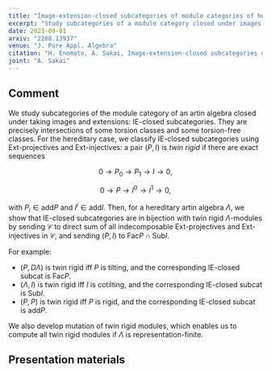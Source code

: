 ```yaml
---
title: "Image-extension-closed subcategories of module categories of hereditary algebras"
excerpt: "Study subcategories of a module category closed under images and extensions."
date: 2023-09-01
arxiv: "2208.13937"
venue: "J. Pure Appl. Algebra"
citation: "H. Enomoto, A. Sakai, Image-extension-closed subcategories of module categories of hereditary algebras, J. Pure Appl. Algebra 227 (2023), no. 9, Paper No. 107372."
joint: "A. Sakai"
---
```


## Comment

We study subcategories of the module category of an artin algebra closed under taking images and extensions: IE-closed subcategories. They are precisely intersections of some torsion classes and some torsion-free classes.
For the hereditary case, we classify IE-closed subcategories using Ext-projectives and Ext-injectives: a pair $(P,I)$ is _twin rigid_ if there are exact sequences

$$
0 \to P_0 \to P_1 \to I \to 0,
$$

$$
0 \to P \to I^0 \to I^1 \to 0,
$$

with $P_i \in \mathsf{add} P$ and $I^i \in \mathsf{add} I$.
Then, for a hereditary artin algebra $\Lambda$, we show that IE-closed subcategories are in bijection with twin rigid $\Lambda$-modules by sending $\mathcal{C}$ to direct sum of all indecomposable Ext-projectives and Ext-injectives in $\mathcal{C}$, and sending $(P,I)$ to $\mathsf{Fac} P \cap \mathsf{Sub} I$.

For example:

- $(P, D\Lambda)$ is twin rigid iff $P$ is tilting, and the corresponding IE-closed subcat is $\mathsf{Fac} P$.
- $(\Lambda, I)$ is twin rigid iff $I$ is cotilting, and the corresponding IE-closed subcat is $\mathsf{Sub} I$.
- $(P,P)$ is twin rigid iff $P$ is rigid, and the corresponding IE-closed subcat is $\mathsf{add} P$.

We also develop mutation of twin rigid modules, which enables us to compute all twin rigid modules if $\Lambda$ is representation-finite.

## Presentation materials
